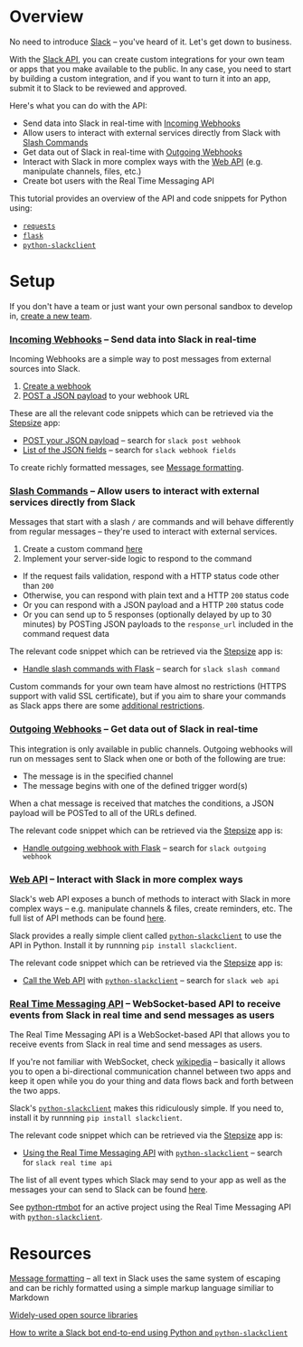 # Overview

No need to introduce [Slack](https://slack.com/) – you've heard of it. Let's get down to business.

With the [Slack API](https://api.slack.com/), you can create custom integrations for your own team or apps that you make available to the public. In any case, you need to start by building a custom integration, and if you want to turn it into an app, submit it to Slack to be reviewed and approved.

Here's what you can do with the API:
- Send data into Slack in real-time with [Incoming Webhooks](#incoming-webhooks--send-data-into-slack-in-real-time)
- Allow users to interact with external services directly from Slack with [Slash Commands](#slash-commands--allow-users-to-interact-with-external-services-directly-from-slack)
- Get data out of Slack in real-time with [Outgoing Webhooks](#outgoing-webhooks--get-data-out-of-slack-in-real-time)
- Interact with Slack in more complex ways with the [Web API](#web-api--interact-with-slack-in-more-complex-ways) (e.g. manipulate channels, files, etc.)
- Create bot users with the Real Time Messaging API

This tutorial provides an overview of the API and code snippets for Python using:
- [`requests`](http://docs.python-requests.org/en/master/)
- [`flask`](http://flask.pocoo.org/)
- [`python-slackclient`](https://github.com/slackhq/python-slackclient)

# Setup

If you don't have a team or just want your own personal sandbox to develop in, [create a new team](https://slack.com/create).

### [Incoming Webhooks](https://api.slack.com/incoming-webhooks) – Send data into Slack in real-time

Incoming Webhooks are a simple way to post messages from external sources into Slack.

1. [Create a webhook](https://my.slack.com/services/new/incoming-webhook/)
2. [POST a JSON payload](https://gist.github.com/devStepsize/b1b795309a217d24566dcc0ad136f784) to your webhook URL

These are all the relevant code snippets which can be retrieved via the [Stepsize](http://stepsize.com/?ref=hacksussex) app:
- [POST your JSON payload](https://gist.github.com/devStepsize/b1b795309a217d24566dcc0ad136f784) – search for `slack post webhook`
- [List of the JSON fields](https://gist.github.com/devStepsize/f7e856e9680eb82e03b4351ec1b42c81) – search for `slack webhook fields`

To create richly formatted messages, see [Message formatting](https://api.slack.com/docs/formatting).

### [Slash Commands](https://api.slack.com/slash-commands) – Allow users to interact with external services directly from Slack

Messages that start with a slash `/` are commands and will behave differently from regular messages – they're used to interact with external services.

1. Create a custom command [here](https://my.slack.com/services/new/slash-commands)
2. Implement your server-side logic to respond to the command
  - If the request fails validation, respond with a HTTP status code other than `200`
  - Otherwise, you can respond with plain text and a HTTP `200` status code
  - Or you can respond with a JSON payload and a HTTP `200` status code
  - Or you can send up to 5 responses (optionally delayed by up to 30 minutes) by POSTing JSON payloads to the `response_url` included in the command request data

The relevant code snippet which can be retrieved via the [Stepsize](http://stepsize.com/?ref=hacksussex) app is:
- [Handle slash commands with Flask](https://gist.github.com/devStepsize/59c15d850e82a77e539b8ff3d5cb5cad) – search for `slack slash command`

Custom commands for your own team have almost no restrictions (HTTPS support with valid SSL certificate), but if you aim to share your commands as Slack apps there are some [additional restrictions](https://api.slack.com/slash-commands).

### [Outgoing Webhooks](https://api.slack.com/outgoing-webhooks) – Get data out of Slack in real-time

This integration is only available in public channels. Outgoing webhooks will run on messages sent to Slack when one or both of the following are true:
- The message is in the specified channel
- The message begins with one of the defined trigger word(s)

When a chat message is received that matches the conditions, a JSON payload will be POSTed to all of the URLs defined.

The relevant code snippet which can be retrieved via the [Stepsize](http://stepsize.com/?ref=hacksussex) app is:
- [Handle outgoing webhook with Flask](https://gist.github.com/devStepsize/6b5f970c5d910e5bad5f76d2a2812caa) – search for `slack outgoing webhook`

### [Web API](https://api.slack.com/web) – Interact with Slack in more complex ways

Slack's web API exposes a bunch of methods to interact with Slack in more complex ways – e.g. manipulate channels & files, create reminders, etc. The full list of API methods can be found [here](https://api.slack.com/methods).

Slack provides a really simple client called [`python-slackclient`](https://github.com/slackhq/python-slackclient) to use the API in Python. Install it by runnning `pip install slackclient`.

The relevant code snippet which can be retrieved via the [Stepsize](http://stepsize.com/?ref=hacksussex) app is:
- [Call the Web API](https://gist.github.com/devStepsize/3a88cecceb3556c45829bc5388a150ee) with [`python-slackclient`](https://github.com/slackhq/python-slackclient) – search for `slack web api`

### [Real Time Messaging API](https://api.slack.com/rtm) – WebSocket-based API to receive events from Slack in real time and send messages as users

The Real Time Messaging API is a WebSocket-based API that allows you to receive events from Slack in real time and send messages as users.

If you're not familiar with WebSocket, check [wikipedia](https://en.wikipedia.org/wiki/WebSocket) – basically it allows you to open a bi-directional communication channel between two apps and keep it open while you do your thing and data flows back and forth between the two apps.

Slack's [`python-slackclient`](https://github.com/slackhq/python-slackclient) makes this ridiculously simple. If you need to, install it by runnning `pip install slackclient`.

The relevant code snippet which can be retrieved via the [Stepsize](http://stepsize.com/?ref=hacksussex) app is:
- [Using the Real Time Messaging API](https://gist.github.com/devStepsize/b37376c8263a02359401e6f0c155a3ea) with [`python-slackclient`](https://github.com/slackhq/python-slackclient) – search for `slack real time api`

The list of all event types which Slack may send to your app as well as the messages your can send to Slack can be found [here](https://api.slack.com/rtm).

See [python-rtmbot](https://github.com/slackhq/python-rtmbot/) for an active project using the Real Time Messaging API with [`python-slackclient`](https://github.com/slackhq/python-slackclient).

# Resources

[Message formatting](https://api.slack.com/docs/formatting) – all text in Slack uses the same system of escaping and can be richly formatted using a simple markup language similiar to Markdown

[Widely-used open source libraries](https://api.slack.com/community)

[How to write a Slack bot end-to-end using Python and `python-slackclient`](https://medium.com/@julianmartinez/how-to-write-a-slack-bot-end-to-end-d6a8542c854b#.f04moiyf5)
